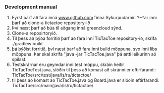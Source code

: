 ### Development manual

1. Fyrst þarf að fara inná www.github.com finna Sykurpudarnir. ?~^ar inni þarf að clone-a tictactoe repository-ið
2. Því næst þarf að búa til aðgang inná greencloud sýnd.
3. Clone-a reposirtoryið.
4. Til þess að þýða forritið þarf að fara inní TicTacToe repository-ið, skrifa ./gradlew build
5. þá þýðist forritið, því næst þarf að fara inni build möppuna, svo inni libs möppuna. Þar skal skrifa "java -jar TicTacToe.java"
þá ætti leikurinn að spilast.
6. Testskrárnar eru geymdar inni test möppu, skráin heitir TicTacToeTest.java, slóðin til þess að komast að skránni er eftirfarandi: TicTacToe/src/test/java/is/ru/tictactoe/
7. til þess að komast að TicTacToe.java og Board.java er slóðin eftirfarandi: TicTacToe/src/main/java/is/ru/tictactoe/
